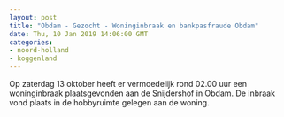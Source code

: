 ```yaml
---
layout: post
title: "Obdam - Gezocht - Woninginbraak en bankpasfraude Obdam"
date: Thu, 10 Jan 2019 14:06:00 GMT
categories: 
- noord-holland 
- koggenland 
---
```


Op zaterdag 13 oktober heeft er vermoedelijk rond 02.00 uur een woninginbraak plaatsgevonden aan de Snijdershof in Obdam. De inbraak vond plaats in de hobbyruimte gelegen aan de woning.

